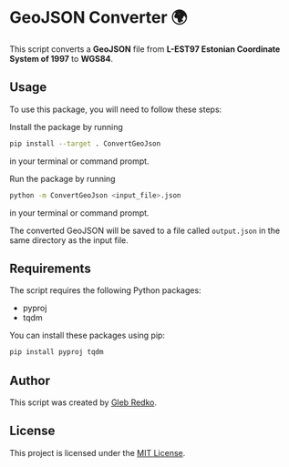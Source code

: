 # GeoJSON Converter 🌍
This script converts a **GeoJSON** file from **L-EST97 Estonian Coordinate System of 1997** to **WGS84**.

## Usage
To use this package, you will need to follow these steps:

Install the package by running 

```bash
pip install --target . ConvertGeoJson
``` 
in your terminal or command prompt.

Run the package by running 

```bash
python -m ConvertGeoJson <input_file>.json
```
in your terminal or command prompt.

The converted GeoJSON will be saved to a file called `output.json` in the same directory as the input file.

## Requirements
The script requires the following Python packages:

* pyproj
* tqdm

You can install these packages using pip:

```bash
pip install pyproj tqdm
```

## Author
This script was created by [Gleb Redko](github.com/glebred).

## License
This project is licensed under the [MIT License](LICENSE).